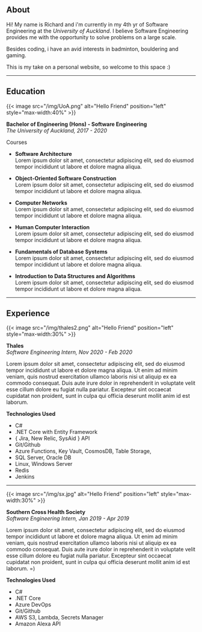 ## About

Hi! My name is Richard and i'm currently in my 4th yr of Software Engineering at the *University of Auckland*. I believe Software Engineering provides me with the opportunity to solve 
problems on a large scale.
  
Besides coding, i have an avid interests in badminton, bouldering and gaming.

This is my take on a personal website, so welcome to this space :)



-------------------------------------------

## Education

{{< image src="/img/UoA.png" alt="Hello Friend" position="left" style="max-width:40%" >}}


**Bachelor of Engineering (Hons) - Software Engineering**  
*The University of Auckland, 2017 - 2020*

Courses
* **Software Architecture**  
Lorem ipsum dolor sit amet, consectetur adipiscing elit, sed do eiusmod tempor incididunt ut labore et dolore magna aliqua. 

* **Object-Oriented Software Construction**  
Lorem ipsum dolor sit amet, consectetur adipiscing elit, sed do eiusmod tempor incididunt ut labore et dolore magna aliqua. 

* **Computer Networks**  
Lorem ipsum dolor sit amet, consectetur adipiscing elit, sed do eiusmod tempor incididunt ut labore et dolore magna aliqua. 
	
* **Human Computer Interaction**  
Lorem ipsum dolor sit amet, consectetur adipiscing elit, sed do eiusmod tempor incididunt ut labore et dolore magna aliqua. 
	
* **Fundamentals of Database Systems**   
Lorem ipsum dolor sit amet, consectetur adipiscing elit, sed do eiusmod tempor incididunt ut labore et dolore magna aliqua. 
	
* **Introduction to Data Structures and Algorithms**  
Lorem ipsum dolor sit amet, consectetur adipiscing elit, sed do eiusmod tempor incididunt ut labore et dolore magna aliqua. 

-------------------------------------------

## Experience

{{< image src="/img/thales2.png" alt="Hello Friend" position="left" style="max-width:30%" >}}

**Thales**  
_Software Engineering Intern, Nov 2020 - Feb 2020_

Lorem ipsum dolor sit amet, consectetur adipiscing elit, sed do eiusmod tempor incididunt ut labore et dolore magna aliqua. 
Ut enim ad minim veniam, quis nostrud exercitation ullamco laboris nisi ut aliquip ex ea commodo consequat. 
Duis aute irure dolor in reprehenderit in voluptate velit esse cillum dolore eu fugiat nulla pariatur. 
Excepteur sint occaecat cupidatat non proident, sunt in culpa qui officia deserunt mollit anim id est laborum. 

**Technologies Used**

 * C#
 * .NET Core with Entity Framework
 * { Jira, New Relic, SysAid } API
 * Git/Github
 * Azure Functions, Key Vault, CosmosDB, Table Storage, 
 * SQL Server, Oracle DB
 * Linux, Windows Server
 * Redis
 * Jenkins

-------------------------------------------


{{< image src="/img/sx.jpg" alt="Hello Friend" position="left" style="max-width:30%" >}}

**Southern Cross Health Society**  
_Software Engineering Intern, Jan 2019 - Apr 2019_

Lorem ipsum dolor sit amet, consectetur adipiscing elit, sed do eiusmod tempor incididunt ut labore et dolore magna aliqua. 
Ut enim ad minim veniam, quis nostrud exercitation ullamco laboris nisi ut aliquip ex ea commodo consequat. 
Duis aute irure dolor in reprehenderit in voluptate velit esse cillum dolore eu fugiat nulla pariatur. 
Excepteur sint occaecat cupidatat non proident, sunt in culpa qui officia deserunt mollit anim id est laborum. =)

**Technologies Used**

 * C#
 * .NET Core
 * Azure DevOps
 * Git/Github
 * AWS S3, Lambda, Secrets Manager
 * Amazon Alexa API